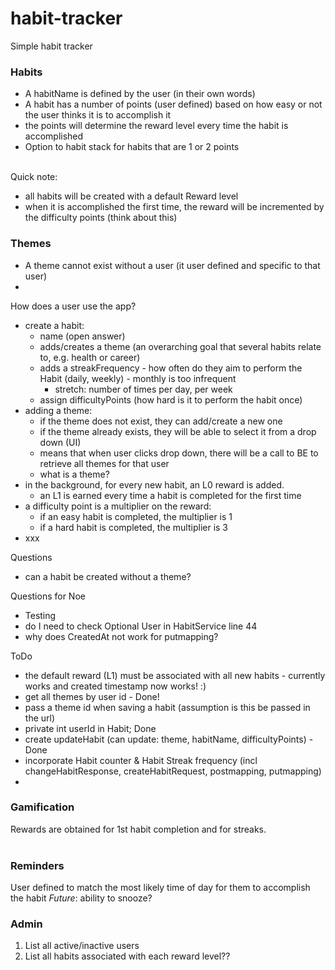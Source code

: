 # habit-tracker
Simple habit tracker


### Habits
- A habitName is defined by the user (in their own words) 
- A habit has a number of points (user defined) based on how easy or not the user thinks it is to accomplish it
- the points will determine the reward level every time the habit is accomplished
- Option to habit stack for habits that are 1 or 2 points  
&nbsp; 

Quick note:
- all habits will be created with a default Reward level
- when it is accomplished the first time, the reward will be incremented by the difficulty points (think about this)


### Themes
- A theme cannot exist without a user (it user defined and specific to that user)
- 
  &nbsp;

How does a user use the app?
- create a habit:
  - name (open answer)
  - adds/creates a theme (an overarching goal that several habits relate to, e.g. health or career)
  - adds a streakFrequency - how often do they aim to perform the Habit (daily, weekly) - monthly is too infrequent
    - stretch: number of times per day, per week
  - assign difficultyPoints (how hard is it to perform the habit once)
- adding a theme:
    - if the theme does not exist, they can add/create a new one
    - if the theme already exists, they will be able to select it from a drop down (UI)
    - means that when user clicks drop down, there will be a call to BE to retrieve all themes for that user
    - what is a theme? 
- in the background, for every new habit, an L0 reward is added.
    - an L1 is earned every time a habit is completed for the first time
- a difficulty point is a multiplier on the reward:
    - if an easy habit is completed, the multiplier is 1
    - if a hard habit is completed, the multiplier is 3
- xxx

Questions
- can a habit be created without a theme? 

Questions for Noe
- Testing
- do I need to check Optional User in HabitService line 44
- why does CreatedAt not work for putmapping?

ToDo
- the default reward (L1) must be associated with all new habits - currently works and created timestamp now works! :)
- get all themes by user id - Done!
- pass a theme id when saving a habit (assumption is this be passed in the url)
- private int userId in Habit; Done
- create updateHabit (can update: theme, habitName, difficultyPoints) - Done
- incorporate Habit counter & Habit Streak frequency (incl changeHabitResponse, createHabitRequest, postmapping, putmapping)
- 

### Gamification
Rewards are obtained for 1st habit completion and for streaks.  
&nbsp;  

### Reminders
User defined to match the most likely time of day for them to accomplish the habit
*Future*: ability to snooze?
&nbsp;  

### Admin
1. List all active/inactive users
2. List all habits associated with each reward level??
&nbsp; 
